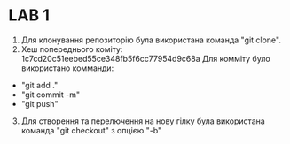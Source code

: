# LAB 1
1. Для клонування репозиторію була використана команда "git clone".
2. Хеш попереднього коміту: 1c7cd20c51eebed55ce348fb5f6cc77954d9c68a
Для комміту було використано комманди: 
* "git add ."
* "git commit -m"
* "git push"
3. Для створення та перелючення на нову гілку була використана команда "git checkout" з опцією "-b"
